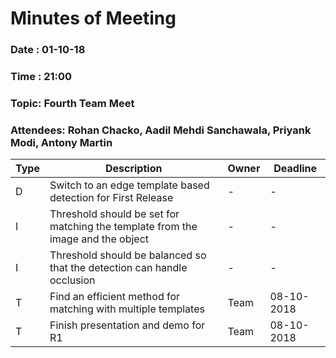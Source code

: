 # Minutes of Meeting
 
### Date : 01-10-18
### Time : 21:00
### Topic: Fourth Team Meet
### Attendees: Rohan Chacko, Aadil Mehdi Sanchawala, Priyank Modi, Antony Martin

Type | Description | Owner | Deadline
---- | ---- | ---- | ----
D | Switch to an edge template based detection for First Release | - | -
I | Threshold should be set for matching the template from the image and the object | - | -
I | Threshold should be balanced so that the detection can handle occlusion | - | -
T | Find an efficient method for matching with multiple templates | Team | 08-10-2018
T | Finish presentation and demo for R1 | Team | 08-10-2018